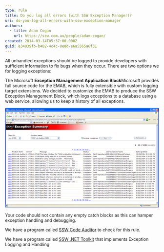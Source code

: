 ```yaml
---
type: rule
title: Do you log all errors (with SSW Exception Manager)?
uri: do-you-log-all-errors-with-ssw-exception-manager
authors:
  - title: Adam Cogan
    url: https://ssw.com.au/people/adam-cogan/
created: 2014-03-14T05:37:00.000Z
guid: e34839fb-b482-4c4c-8e0d-e6a5565a6f31
---
```

All unhandled exceptions should be logged to provide developers with sufficient information to fix bugs when they occur. There are two options we for logging exceptions: 

<!--endintro-->

The Microsoft **Exception Management Application Block**Microsoft provides full source code for the EMAB, which is fully extensible with custom logging target extensions. We decided to customize the EMAB to produce the SSW Exception Management Block, which logs exceptions to a database using a web service, allowing us to keep a history of all exceptions.  

![Figure: Exception Reporting Web Service](exceptionreportingservice.gif)

Your code should not contain any empty catch blocks as this can hamper exception handling and debugging.

We have a program called [SSW Code Auditor](https://ssw.com.au/ssw/CodeAuditor/) to check for this rule.

We have a program called [SSW .NET Toolkit](https://ssw.com.au/ssw/NETToolkit/) that implements Exception Logging and Handling
